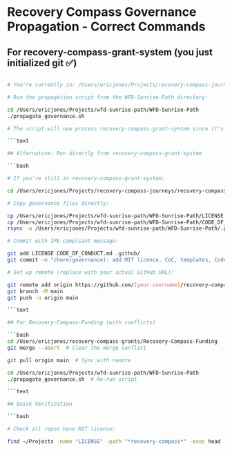 # Recovery Compass Governance Propagation - Correct Commands

## For recovery-compass-grant-system (you just initialized git ✅)

```bash

# You're currently in: /Users/ericjones/Projects/recovery-compass-journeys/recovery-compass-grant-system

# Run the propagation script from the WFD-Sunrise-Path directory:

cd /Users/ericjones/Projects/wfd-sunrise-path/WFD-Sunrise-Path
./propagate_governance.sh

# The script will now process recovery-compass-grant-system since it's a git repo

```text

## Alternative: Run directly from recovery-compass-grant-system

```bash

# If you're still in recovery-compass-grant-system:

cd /Users/ericjones/Projects/recovery-compass-journeys/recovery-compass-grant-system

# Copy governance files directly:

cp /Users/ericjones/Projects/wfd-sunrise-path/WFD-Sunrise-Path/LICENSE .
cp /Users/ericjones/Projects/wfd-sunrise-path/WFD-Sunrise-Path/CODE_OF_CONDUCT.md .
rsync -a /Users/ericjones/Projects/wfd-sunrise-path/WFD-Sunrise-Path/.github/ .github/

# Commit with IPE-compliant message:

git add LICENSE CODE_OF_CONDUCT.md .github/
git commit -m "chore(governance): add MIT licence, CoC, templates, CodeQL & Dependabot" -m "Added governance framework to ensure grant compliance consistency across all Recovery Compass repositories"

# Set up remote (replace with your actual GitHub URL):

git remote add origin https://github.com/[your-username]/recovery-compass-grant-system.git
git branch -M main
git push -u origin main

```text

## For Recovery-Compass-Funding (with conflicts)

```bash
cd /Users/ericjones/recovery-compass-grants/Recovery-Compass-Funding
git merge --abort  # Clear the merge conflict

git pull origin main  # Sync with remote

cd /Users/ericjones/Projects/wfd-sunrise-path/WFD-Sunrise-Path
./propagate_governance.sh  # Re-run script

```text

## Quick Verification

```bash

# Check all repos have MIT license:

find ~/Projects -name "LICENSE" -path "*recovery-compass*" -exec head -1 {} \;
